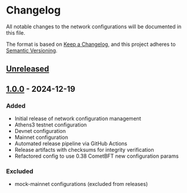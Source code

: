# Changelog

All notable changes to the network configurations will be documented in this file.

The format is based on [Keep a Changelog](https://keepachangelog.com/en/1.0.0/),
and this project adheres to [Semantic Versioning](https://semver.org/spec/v2.0.0.html).

## [Unreleased]

## [1.0.0] - 2024-12-19

### Added

- Initial release of network configuration management
- Athens3 testnet configuration
- Devnet configuration
- Mainnet configuration
- Automated release pipeline via GitHub Actions
- Release artifacts with checksums for integrity verification
- Refactored config to use 0.38 CometBFT new configuration params

### Excluded

- mock-mainnet configurations (excluded from releases)

[Unreleased]: https://github.com/your-repo/network-config/compare/v1.0.0...HEAD
[1.0.0]: https://github.com/your-repo/network-config/releases/tag/v1.0.0
